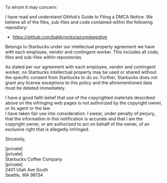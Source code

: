 To whom it may concern:  

I have read and understand GitHub’s Guide to Filing a DMCA Notice. We believe all of the files, sub-files and code contained within the following repository:  

* https://github.com/baldyrocks/azuredeepdive  

Belongs to Starbucks under our intellectual property agreement we have with each employee, vendor and contingent worker. This includes all code, files and sub-files within repositories.  

As stated per our agreement with each employee, vendor and contingent worker, no Starbucks intellectual property may be used or shared without the specific consent from Starbucks to do so. Further, Starbucks does not grant any license exceptions to this policy and the aforementioned data must be deleted immediately.  

I have a good faith belief that use of the copyrighted materials described above on the infringing web pages is not authorized by the copyright owner, or its agent or the law.  
I have taken fair use into consideration. I swear, under penalty of perjury, that the information in this notification is accurate and that I am the copyright owner, or am authorized to act on behalf of the owner, of an exclusive right that is allegedly infringed.  

Sincerely,  

[private]  
[private]  
Starbucks Coffee Company  
[private]  
2401 Utah Ave South  
Seattle, WA 98134
